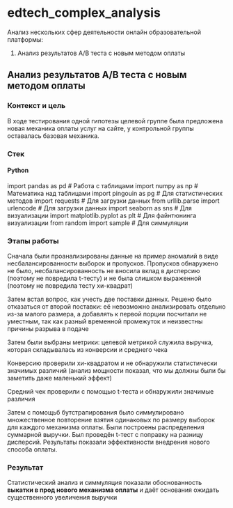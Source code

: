 # edtech_complex_analysis
Анализ нескольких сфер деятельности онлайн образовательной платформы:
1. Анализ результатов A/B теста с новым методом оплаты


## Анализ результатов A/B теста с новым методом оплаты

### Контекст и цель

В ходе тестирования одной гипотезы целевой группе была предложена новая механика оплаты услуг на сайте, у контрольной группы оставалась базовая механика.

### Стек

#### Python
import pandas as pd # Работа с таблицами
import numpy as np # Математика над таблицами
import pingouin as pg # Для статистических методов
import requests # Для загрузки данных
from urllib.parse import urlencode # Для загрузки данных
import seaborn as sns # Для визуализации
import matplotlib.pyplot as plt # Для файнтюнинга визуализации
from random import sample # Для симмуляции

### Этапы работы
Сначала были проанализированы данные на пример аномалий в виде несбалансированности выборок и пропусков. Пропусков обнаружено не было, несбалансированность не вносила вклад в дисперсию (поэтому не повредила t-тесту) и не была слишком выраженной (поэтому не повредила тесту хи-квадрат)

Затем встал вопрос, как учесть две поставки данных. Решено было отказаться от второй поставки: её невозможно анализировать отдельно из-за малого размера, а добавлять к первой порции посчитали не уместным, так как разный временной промежуток и неизвестны причины разрыва в подаче

Затем были выбраны метрики: целевой метрикой служила выручка, которая складывалась из конверсии и среднего чека

Конверсию проверили хи-квадратом и не обнаружили статистически значимых различий (анализ мощности показал, что мы должны были бы заметить даже маленький эффект)

Средний чек проверили с помощью t-теста и обнаружили значимые различия

Затем с помощьб бутстрапирования было симмулировано множественное повторение взятия одинаковых по размеру выборок для каждого механизма оплаты. Были построены распределения суммарной выручки. Был проведён t-тест с поправку на разницу дисперсий. Результаты показали эффективности внедрения нового способа оплаты.

### Результат
Статистический анализ и симмуляция показали обоснованность **выкатки в прод нового механизма оплаты** и даёт основания ожидать существенного увеличения выручки

